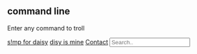 ## command line
Enter any command to troll 

  <div class="topnav">
  <a class="active" href="#home">s!mp for daisy</a>
  <a href="#about">disy is mine</a>
  <a href="#contact">Contact</a>
  <input type="text" placeholder="Search..">
</div>
